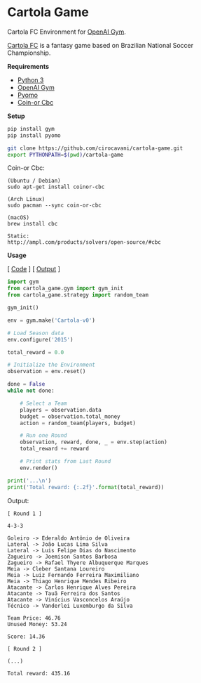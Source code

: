 # Cartola Game

Cartola FC Environment for [OpenAI Gym](https://gym.openai.com/).

[Cartola FC](https://cartolafc.globo.com/) is a fantasy game based on Brazilian National Soccer Championship.

**Requirements**

* [Python 3](https://www.python.org/)
* [OpenAI Gym](https://gym.openai.com/)
* [Pyomo](http://www.pyomo.org/)
* [Coin-or Cbc](http://www.coin-or.org/projects/Cbc.xml)

**Setup**

```sh
pip install gym
pip install pyomo

git clone https://github.com/cirocavani/cartola-game.git
export PYTHONPATH=$(pwd)/cartola-game
```

Coin-or Cbc:

```
(Ubuntu / Debian)
sudo apt-get install coinor-cbc

(Arch Linux)
sudo pacman --sync coin-or-cbc

(macOS)
brew install cbc

Static:
http://ampl.com/products/solvers/open-source/#cbc
```


**Usage**

[ [Code](examples/gym_random.py) ] [ [Output](examples/gym_random_out.txt) ]

```python
import gym
from cartola_game.gym import gym_init
from cartola_game.strategy import random_team

gym_init()

env = gym.make('Cartola-v0')

# Load Season data
env.configure('2015')

total_reward = 0.0

# Initialize the Environment
observation = env.reset()

done = False
while not done:

    # Select a Team
    players = observation.data
    budget = observation.total_money
    action = random_team(players, budget)

    # Run one Round
    observation, reward, done, _ = env.step(action)
    total_reward += reward

    # Print stats from Last Round
    env.render()

print('...\n')
print('Total reward: {:.2f}'.format(total_reward))
```

Output:

```text
[ Round 1 ]

4-3-3

Goleiro -> Ederaldo Antônio de Oliveira
Lateral -> João Lucas Lima Silva
Lateral -> Luis Felipe Dias do Nascimento
Zagueiro -> Joemison Santos Barbosa
Zagueiro -> Rafael Thyere Albuquerque Marques
Meia -> Cleber Santana Loureiro
Meia -> Luiz Fernando Ferreira Maximiliano
Meia -> Thiago Henrique Mendes Ribeiro
Atacante -> Carlos Henrique Alves Pereira
Atacante -> Tauã Ferreira dos Santos
Atacante -> Vinícius Vasconcelos Araújo
Técnico -> Vanderlei Luxemburgo da Silva

Team Price: 46.76
Unused Money: 53.24

Score: 14.36

[ Round 2 ]

(...)

Total reward: 435.16
```
